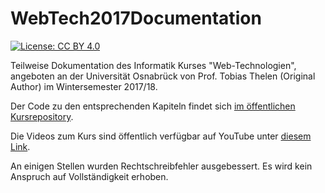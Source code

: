 # WebTech2017Documentation

[![License: CC BY 4.0](https://img.shields.io/badge/License-CC%20BY%204.0-lightgrey.svg)](https://creativecommons.org/licenses/by/4.0/)

Teilweise Dokumentation des Informatik Kurses "Web-Technologien", angeboten an der Universität Osnabrück von Prof. Tobias Thelen (Original Author) im Wintersemester 2017/18.

Der Code zu den entsprechenden Kapiteln findet sich [im öffentlichen Kursrepository](https://github.com/tthelen/webtech17-public).

Die Videos zum Kurs sind öffentlich verfügbar auf YouTube unter [diesem Link](https://www.youtube.com/playlist?list=PLXlq-maVz42-IMTYwCzRPe4LFfYGiFYN9).

An einigen Stellen wurden Rechtschreibfehler ausgebessert. Es wird kein Anspruch auf Vollständigkeit erhoben.
